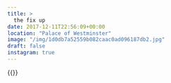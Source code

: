 ```yaml
---
title: >
  the fix up
date: 2017-12-11T22:56:09+00:00
location: "Palace of Westminster"
image: "/img/1d0db7a52559b082caac0ad096187db2.jpg"
draft: false
instagram: true
---
```


{{<photo src="/img/1d0db7a52559b082caac0ad096187db2.jpg">}}
